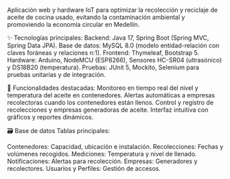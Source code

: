 Aplicación web y hardware IoT para optimizar la recolección y reciclaje de aceite de cocina usado, evitando la contaminación ambiental y promoviendo la economía circular en Medellín.

✨ Tecnologías principales:
Backend: Java 17, Spring Boot (Spring MVC, Spring Data JPA).
Base de datos: MySQL 8.0 (modelo entidad-relación con claves foráneas y relaciones n:1).
Frontend: Thymeleaf, Bootstrap 5.
Hardware: Arduino, NodeMCU (ESP8266), Sensores HC-SR04 (ultrasónico) y DS18B20 (temperatura).
Pruebas: JUnit 5, Mockito, Selenium para pruebas unitarias y de integración.


🚀 Funcionalidades destacadas:
Monitoreo en tiempo real del nivel y temperatura del aceite en contenedores.
Alertas automáticas a empresas recolectoras cuando los contenedores están llenos.
Control y registro de recolecciones y empresas generadoras de aceite.
Interfaz intuitiva con gráficos y reportes dinámicos.

🗃️ Base de datos
Tablas principales:

Contenedores: Capacidad, ubicación e instalación.
Recolecciones: Fechas y volúmenes recogidos.
Mediciones: Temperatura y nivel de llenado.
Notificaciones: Alertas para recolección.
Empresas: Generadores y recolectores.
Usuarios y Perfiles: Gestión de accesos.
